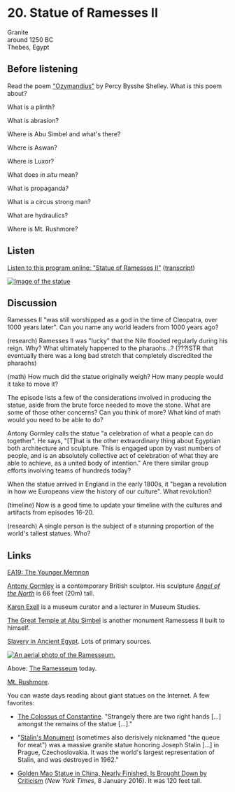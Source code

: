 # 20. Statue of Ramesses II

Granite  
around 1250 BC  
Thebes, Egypt


## Before listening

Read the poem ["Ozymandius"](https://www.poetryfoundation.org/resources/learning/core-poems/detail/46565)
by Percy Bysshe Shelley. What is this poem about?

What is a plinth?

What is abrasion?

Where is Abu Simbel and what's there?

Where is Aswan?

Where is Luxor?

What does *in situ* mean?

What is propaganda?

What is a circus strong man?

What are hydraulics?

Where is Mt. Rushmore?


## Listen

[Listen to this program online:
"Statue of Ramesses II"](http://www.bbc.co.uk/ahistoryoftheworld/objects/JYYDgb09RdeymolMiKpNgg)
([transcript](http://www.bbc.co.uk/ahistoryoftheworld/about/transcripts/episode20/))

[![Image of the statue](https://upload.wikimedia.org/wikipedia/commons/thumb/7/7e/BM%2C_AES_Egyptian_Sulpture_~_Colossal_bust_of_Ramesses_II%2C_the_%27Younger_Memnon%27_%281250_BC%29_%28Room_4%29.jpg/360px-BM%2C_AES_Egyptian_Sulpture_~_Colossal_bust_of_Ramesses_II%2C_the_%27Younger_Memnon%27_%281250_BC%29_%28Room_4%29.jpg)](http://www.britishmuseum.org/research/collection_online/collection_object_details/collection_image_gallery.aspx?assetId=612374001&objectId=117633&partId=1#more-views)


## Discussion

Ramesses II "was still worshipped as a god in the time of Cleopatra,
over 1000 years later". Can you name any world leaders from 1000 years
ago?

(research) Ramesses II was "lucky" that the Nile flooded regularly
during his reign. Why? What ultimately happened to the
pharaohs...? (???ISTR that eventually there was a long bad stretch that
completely discredited the pharaohs)

(math) How much did the statue originally weigh? How many people would
it take to move it?

The episode lists a few of the considerations involved in producing the
statue, aside from the brute force needed to move the stone. What are
some of those other concerns? Can you think of more? What kind of math
would you need to be able to do?

Antony Gormley calls the statue "a celebration of what a people can do
together".  He says, "[T]hat is the other extraordinary thing about
Egyptian both architecture and sculpture. This is engaged upon by vast
numbers of people, and is an absolutely collective act of celebration of
what they are able to achieve, as a united body of intention." Are there
similar group efforts involving teams of hundreds today?

When the statue arrived in England in the early 1800s, it "began a
revolution in how we Europeans view the history of our culture". What
revolution?

(timeline) Now is a good time to update your timeline with the cultures
and artifacts from episodes 16-20.

(research) A single person is the subject of a stunning proportion of
the world's tallest statues. Who?




## Links

[EA19: The Younger Memnon](http://www.britishmuseum.org/research/collection_online/collection_object_details.aspx?objectId=117633&partId=1)

[Antony Gormley](http://www.antonygormley.com/) is a contemporary British sculptor.
His sculpture [*Angel of the North*](https://en.wikipedia.org/wiki/Angel_of_the_North)
is 66 feet (20m) tall.

[Karen Exell](https://ucl.academia.edu/KarenExell) is a museum curator
and a lecturer in Museum Studies.

[The Great Temple at Abu Simbel](https://en.wikipedia.org/wiki/Abu_Simbel_temples#Great_Temple)
is another monument Ramessess II built to himself.

[Slavery in Ancient Egypt](http://www.reshafim.org.il/ad/egypt/timelines/topics/slavery.htm).
Lots of primary sources.

[![An aerial photo of the Ramesseum.](https://upload.wikimedia.org/wikipedia/commons/thumb/8/80/SFEC_AEH_-ThebesNecropolis-2010-RamsesII-021.jpg/580px-SFEC_AEH_-ThebesNecropolis-2010-RamsesII-021.jpg)](https://commons.wikimedia.org/wiki/File:SFEC_AEH_-ThebesNecropolis-2010-RamsesII-021.jpg)

Above: [The Ramesseum](https://en.wikipedia.org/wiki/Ramesseum) today.

[Mt. Rushmore](https://en.wikipedia.org/wiki/Mount_Rushmore).

You can waste days reading about giant statues on the Internet. A few favorites:

*   [The Colossus of Constantine](https://en.wikipedia.org/wiki/Colossus_of_Constantine).
    "Strangely there are two right hands [...] amongst the remains of the statue [...]."

*   "[Stalin's Monument](https://en.wikipedia.org/wiki/Stalin_Monument_%28Prague%29)
    (sometimes also derisively nicknamed "the queue for meat") was a massive
    granite statue honoring Joseph Stalin [...] in Prague,
    Czechoslovakia. It was the world's largest representation of Stalin, and
    was destroyed in 1962."

*   [Golden Mao Statue in China, Nearly Finished, Is Brought Down by
    Criticism](http://www.nytimes.com/2016/01/09/world/asia/china-mao-statue-henan.html?_r=1)
    (*New York Times*, 8 January 2016). It was 120 feet tall.
